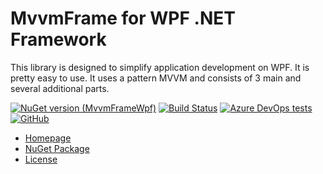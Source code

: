 # MvvmFrame for WPF .NET Framework

This library is designed to simplify application development on WPF.
It is pretty easy to use. It uses a pattern MVVM and consists of 3 main and several additional parts.

[![NuGet version (MvvmFrameWpf)](https://img.shields.io/nuget/v/MvvmFrameWpf.svg?style=flat-square)](https://www.nuget.org/packages/MvvmFrameWpf/)
[![Build Status](https://dev.azure.com/GetcuReone-Studio/OpenSource-Projects/_apis/build/status/MvvmFrame.Wpf/master-MvvmFrame.Wpf?repoName=GetcuReone%2FMvvmFrame.Wpf&branchName=refs%2Fpull%2F16%2Fmerge)](https://dev.azure.com/GetcuReone-Studio/OpenSource-Projects/_build/latest?definitionId=17&repoName=GetcuReone%2FMvvmFrame.Wpf&branchName=refs%2Fpull%2F16%2Fmerge)
[![Azure DevOps tests](https://img.shields.io/azure-devops/tests/GetcuReone-Studio/OpenSource-Projects/17?label=Unit%20tests)](https://dev.azure.com/GetcuReone-Studio/OpenSource-Projects/_build/latest?definitionId=17)
[![GitHub](https://img.shields.io/github/license/GetcuReone/MvvmFrame.Wpf)](https://github.com/GetcuReone/MvvmFrame.Wpf/blob/master/LICENSE-2.0.txt)

- [Homepage](https://github.com/GetcuReone/MvvmFrame.Wpf/wiki)
- [NuGet Package](https://www.nuget.org/packages/MvvmFrameWpf/)
- [License](LICENSE-2.0.txt)
